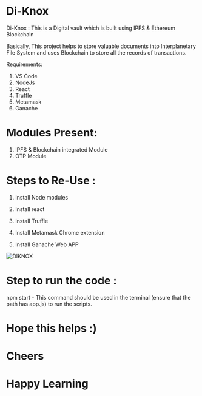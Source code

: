 # Di-Knox

Di-Knox : This is a Digital vault which is built using IPFS & Ethereum Blockchain

Basically, This project helps to store valuable documents into Interplanetary File System and uses Blockchain to store all the records of transactions.

Requirements:

1. VS Code
2. NodeJs
3. React
4. Truffle
5. Metamask
6. Ganache

# Modules Present:

1. IPFS & Blockchain integrated Module
2. OTP Module



# Steps to Re-Use :

1. Install Node modules

2. Install react   

3. Install Truffle

4. Install Metamask Chrome extension 

5. Install Ganache Web APP 

![DIKNOX](https://friendlyuser.github.io/file-track-Dapp/dapp-arch.png)



# Step to run the code :

npm start - This command should be used in the terminal (ensure that the path has app.js) to run the scripts.




# Hope this helps :) 
# Cheers
# Happy Learning


